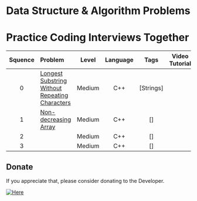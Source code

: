 # Data Structure & Algorithm Problems
# Practice Coding Interviews Together



| Squence | Problem       | Level  | Language  | Tags | Video Tutorial|
|:-------:|:--------------|:------:|:---------:|:----:|:-------------:|
|0|[Longest Substring Without Repeating Characters](https://github.com/phamtiennam/MyCodeDojo/blob/master/C_C%2B%2B/LongestSubstringWithoutRepeatingCharacters.cpp)|Medium|C++|[Strings]||
|1|[Non-decreasing Array](https://github.com/phamtiennam/MyCodeDojo/blob/master/C_C%2B%2B/non-decreasing_by_modifying_1_element.cpp)|Medium|C++|[]||
|2|[]()|Medium|C++|[]||
|3|[]()|Medium|C++|[]||


## Donate
If you appreciate that, please consider donating to the Developer.

[![Here]()](https://www.paypal.me/TIENNAMPHAM)

